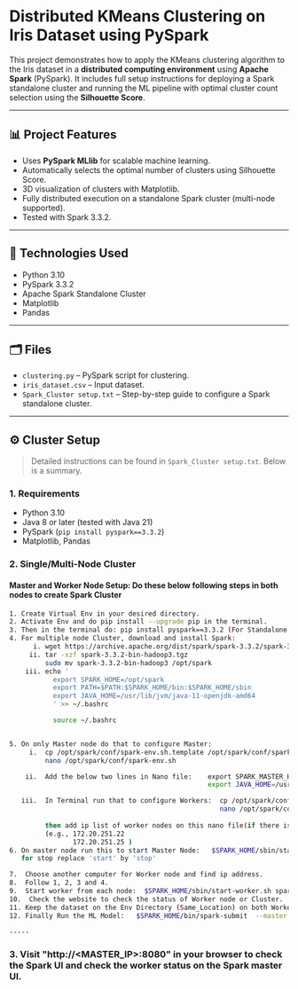 # Distributed KMeans Clustering on Iris Dataset using PySpark

This project demonstrates how to apply the KMeans clustering algorithm to the Iris dataset in a **distributed computing environment** using **Apache Spark** (PySpark). It includes full setup instructions for deploying a Spark standalone cluster and running the ML pipeline with optimal cluster count selection using the **Silhouette Score**.

---

## 📊 Project Features

- Uses **PySpark MLlib** for scalable machine learning.
- Automatically selects the optimal number of clusters using Silhouette Score.
- 3D visualization of clusters with Matplotlib.
- Fully distributed execution on a standalone Spark cluster (multi-node supported).
- Tested with Spark 3.3.2.

---

## 🧰 Technologies Used

- Python 3.10
- PySpark 3.3.2
- Apache Spark Standalone Cluster
- Matplotlib
- Pandas

---

## 🗂 Files

- `clustering.py` – PySpark script for clustering.
- `iris_dataset.csv` – Input dataset.
- `Spark_Cluster setup.txt` – Step-by-step guide to configure a Spark standalone cluster.

---

## ⚙️ Cluster Setup

> Detailed instructions can be found in `Spark_Cluster setup.txt`. Below is a summary.

### 1. Requirements

- Python 3.10
- Java 8 or later (tested with Java 21)
- PySpark (`pip install pyspark==3.3.2`)
- Matplotlib, Pandas

### 2. Single/Multi-Node Cluster

#### Master and Worker Node Setup: Do these below following steps in both nodes to create Spark Cluster

```bash
1. Create Virtual Env in your desired directory.
2. Activate Env and do pip install --upgrade pip in the terminal.
3. Then in the terminal do: pip install pyspark==3.3.2 (For Standalone Cluster)
4. For multiple node Cluster, download and install Spark:
      i. wget https://archive.apache.org/dist/spark/spark-3.3.2/spark-3.3.2-bin-hadoop3.tgz
     ii. tar -xzf spark-3.3.2-bin-hadoop3.tgz
         sudo mv spark-3.3.2-bin-hadoop3 /opt/spark
    iii. echo '
           export SPARK_HOME=/opt/spark
           export PATH=$PATH:$SPARK_HOME/bin:$SPARK_HOME/sbin
           export JAVA_HOME=/usr/lib/jvm/java-11-openjdk-amd64
           ' >> ~/.bashrc

           source ~/.bashrc


5. On only Master node do that to configure Master:
     i.  cp /opt/spark/conf/spark-env.sh.template /opt/spark/conf/spark-env.sh
         nano /opt/spark/conf/spark-env.sh

    ii.  Add the below two lines in Nano file:    export SPARK_MASTER_HOST= <master-ip address> (e.g, 172.20.251.25)
                                                  export JAVA_HOME=/usr/lib/jvm/java-11-openjdk-amd64

   iii.  In Terminal run that to configure Workers:  cp /opt/spark/conf/workers.template /opt/spark/conf/workers
                                                     nano /opt/spark/conf/workers
          
         then add ip list of worker nodes on this nano file(if there is localhost, replace by master node ip and add all the worker node ip addresses)
         (e.g., 172.20.251.22
                172.20.251.25 )          
6. On master node run this to start Master Node:   $SPARK_HOME/sbin/start-master.sh  or $SPARK_HOME/sbin/start-master.sh --host 0.0.0.0
   for stop replace 'start' by 'stop'

7.  Choose another computer for Worker node and find ip address.
8.  Follow 1, 2, 3 and 4.
9.  Start worker from each node:  $SPARK_HOME/sbin/start-worker.sh spark://<MASTER_IP>:7077
10.  Check the website to check the status of Worker node or Cluster.
11. Keep the dataset on the Env Directory (Same_Location) on both Worker and Master Node. (Because there is no common File System e,g., HDFS)
12. Finally Run the ML Model:   $SPARK_HOME/bin/spark-submit  --master spark://172.20.252.53:7077  clustering.py (Replace ip address by Master Node ip address.)

-----
````
### 3. Visit "http://<MASTER_IP>:8080" in your browser to check the Spark UI and check the worker status on the Spark master UI.

